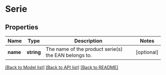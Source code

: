 # Serie

## Properties
Name | Type | Description | Notes
------------ | ------------- | ------------- | -------------
**name** | **string** | The name of the product serie(s) the EAN belongs to. | [optional] 

[[Back to Model list]](../README.md#documentation-for-models) [[Back to API list]](../README.md#documentation-for-api-endpoints) [[Back to README]](../README.md)


